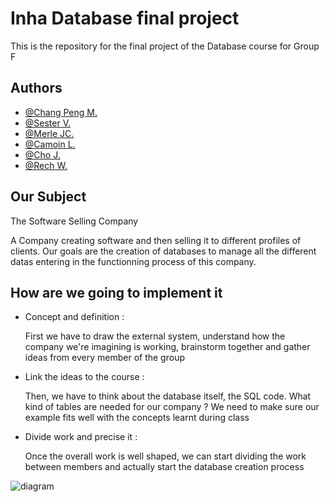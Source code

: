 
# Inha Database final project

This is the repository for the final project of the Database course for Group F


## Authors

- [@Chang Peng M.](https://github.com/maeliech)
- [@Sester V.](https://github.com/VictorSester)
- [@Merle JC.](https://github.com/AlainWalbar)
- [@Camoin L.](https://github.com/CamoinLancelot)
- [@Cho J.](https://github.com/Chojam)
- [@Rech W.](https://github.com/WilliamR312)



## Our Subject
The Software Selling Company

A Company creating software and then selling it to different profiles of clients.
Our goals are the creation of databases to manage all the different datas entering in the functionning process of this company.



## How are we going to implement it 

- Concept and definition :
    
    First we have to draw the external system, understand how the company we're imagining is working, brainstorm together and gather ideas from every member of the group

- Link the ideas to the course :

    Then, we have to think about the database itself, the SQL code. What kind of tables are needed for our company ? We need to make sure our example fits well with the concepts learnt during class

- Divide work and precise it :

    Once the overall work is well shaped, we can start dividing the work between members and actually start the database creation process
 
![diagram](https://user-images.githubusercontent.com/98285475/204119702-12bf296a-7831-4d30-9f45-d993d4da3c57.png)
